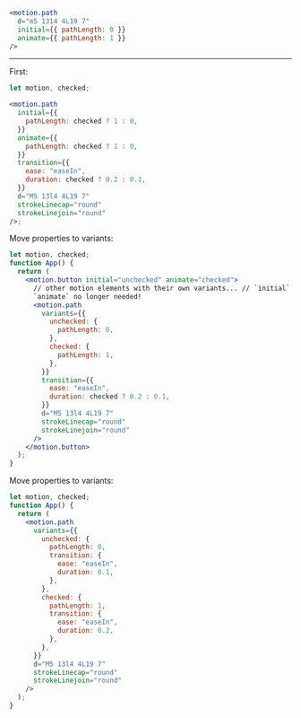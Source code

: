 ```jsx
<motion.path
  d="m5 1314 4L19 7"
  initial={{ pathLength: 0 }}
  animate={{ pathLength: 1 }}
/>
```

---

First:

```jsx
let motion, checked;

<motion.path
  initial={{
    pathLength: checked ? 1 : 0,
  }}
  animate={{
    pathLength: checked ? 1 : 0,
  }}
  transition={{
    ease: "easeIn",
    duration: checked ? 0.2 : 0.1,
  }}
  d="M5 13l4 4L19 7"
  strokeLinecap="round"
  strokeLinejoin="round"
/>;
```

Move properties to variants:

```jsx
let motion, checked;
function App() {
  return (
    <motion.button initial="unchecked" animate="checked">
      // other motion elements with their own variants... // `initial` and
      `animate` no longer needed!
      <motion.path
        variants={{
          unchecked: {
            pathLength: 0,
          },
          checked: {
            pathLength: 1,
          },
        }}
        transition={{
          ease: "easeIn",
          duration: checked ? 0.2 : 0.1,
        }}
        d="M5 13l4 4L19 7"
        strokeLinecap="round"
        strokeLinejoin="round"
      />
    </motion.button>
  );
}
```

Move properties to variants:

```jsx
let motion, checked;
function App() {
  return (
    <motion.path
      variants={{
        unchecked: {
          pathLength: 0,
          transition: {
            ease: "easeIn",
            duration: 0.1,
          },
        },
        checked: {
          pathLength: 1,
          transition: {
            ease: "easeIn",
            duration: 0.2,
          },
        },
      }}
      d="M5 13l4 4L19 7"
      strokeLinecap="round"
      strokeLinejoin="round"
    />
  );
}
```

<!-- // transition={{
//   duration: checked ? 0.15 : 0,
// <motion.path
// animate={{
//   pathLength: checked ? 1 : 0
// }}
// transition={{
//   duration: checked ? 0.2 : 0.1
// }}
// variants={{
//     unchecked: { pathLength: 0 },
//     checked: { pathLength: 1 },
//   }}
// transition={{ duration: 0.18, ease: "easeIn" }}
// strokeLinecap="round"
// strokeLinejoin="round"
// d="M5 13l4 4L19 7"
// />

// // transition={{
// // duration: checked ? 0.15 : 0, -->
